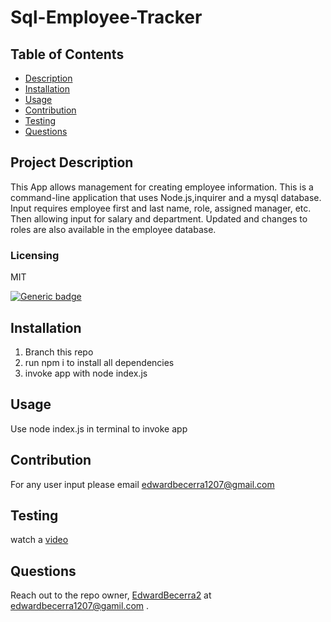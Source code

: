 
  # Sql-Employee-Tracker

  ## Table of Contents
  - [Description](#project-description)
  - [Installation](#installation)
  - [Usage](#usage)
  - [Contribution](#contribution)
  - [Testing](#testing)
  - [Questions](#questions)


  ## Project Description
  This App allows management for creating employee information. This is a command-line application that uses Node.js,inquirer and a mysql database. Input requires employee first and last name, role, assigned manager, etc. Then allowing input for salary and department. Updated and changes to roles are also available in the employee database. 
  
  ### Licensing 
  MIT
  
  [![Generic badge](https://img.shields.io/badge/License-MIT-green.svg)](https://choosealicense.com/licenses/mit/.)
  
  ## Installation 
  1. Branch this repo 
  2. run npm i to install all dependencies 
  3. invoke app with node index.js

  ## Usage 
  Use node index.js in terminal to invoke app 

  ## Contribution
  For any user input please email edwardbecerra1207@gmail.com

  ## Testing
  watch a [video](<https://www.redcoolmedia.net/videoonlineconverter/videos/1706744654_Screen%20Recording%202024-01-31%20at%203.36.36%E2%80%AFPM.mp4>)
  

  ## Questions
  Reach out to the repo owner, [EdwardBecerra2](https://github.com/EdwardBecerra2) at edwardbecerra1207@gamil.com .
  